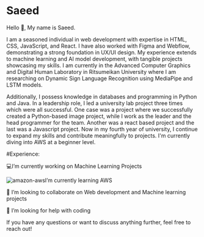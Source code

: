 # Saeed
Hello  👋, My name is Saeed.

I am a seasoned individual in web development with expertise in HTML, CSS, JavaScript, and  React. I have also worked with Figma and Webflow, demonstrating a strong foundation in UX/UI design. My experience extends to machine learning and AI model development, with tangible projects showcasing my skills. I am currently in 	the Advanced Computer Graphics and Digital Human Laboratory in Ritsumeikan University where I am researching on Dynamic Sign Language Recognition using MediaPipe and LSTM models.

Additionally, I possess knowledge in databases and  programming in Python and Java. In a leadership role, I led a university lab project three times which were all successful. One case was a project where we successfully created a Python-based image project, while I work  as  the leader and the head programmer for the team. Another was a react based project and the last was a Javascript project. Now in my fourth year of university, I continue to expand my skills and contribute meaningfully to projects. I'm currently diving into AWS at a beginner level.

#Experience:

💻I’m currently working on Machine Learning Projects

 ![amazon-aws](https://github.com/GamebwoySaeed/Saeed/assets/42499925/a66a40f1-6642-4b2b-a1fe-16eaa58dd3e6)I’m currently learning AWS
 
👯 I’m looking to collaborate on Web development and Machine learning projects

🤔 I’m looking for help with coding

If you have any questions or want to discuss anything further, feel free to reach out!
